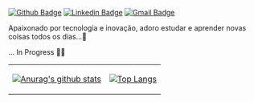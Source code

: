 [![Github Badge](https://img.shields.io/badge/-Github-000?style=flat-square&logo=Github&logoColor=white&link=https://https://github.com/dypadias)](https://https://github.com/dypadias)
[![Linkedin Badge](https://img.shields.io/badge/-LinkedIn-blue?style=flat-square&logo=Linkedin&logoColor=white&link=https://www.linkedin.com/in/diego-de-matos-ab152518a/)](https://www.linkedin.com/in/diego-de-matos-ab152518a/)
[![Gmail Badge](https://img.shields.io/badge/-Gmail-c14438?style=flat-square&logo=Gmail&logoColor=white&link=mailto:dypadias@gmail.com)](mailto:dypadias@gmail.com)

Apaixonado por tecnologia e inovação, adoro estudar e aprender novas coisas todos os dias...💙

... In Progress 👨‍💻

<table cellspacing="0" cellpadding="0" style="border: none">
  <tr>
    <td>
      
[![Anurag's github stats](https://github-readme-stats.vercel.app/api?username=dypadias&count_private=true&show_icons=true&hide=stars)](https://github.com/anuraghazra/github-readme-stats)      
    </td>
    <td>
      
[![Top Langs](https://github-readme-stats.vercel.app/api/top-langs/?username=dypadias&layout=compact)](https://github.com/anuraghazra/github-readme-stats)        
    </td>
    </tr> 



<!--
**dypadias/dypadias** is a ✨ _special_ ✨ repository because its `README.md` (this file) appears on your GitHub profile.

Here are some ideas to get you started:

- 🔭 I’m currently working on ...
- 🌱 I’m currently learning ...
- 👯 I’m looking to collaborate on ...
- 🤔 I’m looking for help with ...
- 💬 Ask me about ...
- 📫 How to reach me: ...
- 😄 Pronouns: ...
- ⚡ Fun fact: ...
-->
